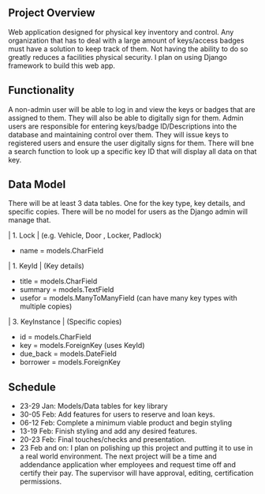 ## Project Overview

Web application designed for physical key inventory and control. Any organization that has to deal with a large amount of keys/access badges must have a solution to keep track of them. Not having the ability to do so greatly reduces a facilities physical security. I plan on using Django framework to build this web app. 

## Functionality

A non-admin user will be able to log in and view the keys or badges that are assigned to them. They will also be able to digitally sign for them. Admin users are responsible for entering keys/badge ID/Descriptions into the database and maintaining control over them. They will issue keys to registered users and ensure the user digitally signs for them. There will bne a search function to look up a specific key ID that will display all data on that key.

## Data Model

There will be at least 3 data tables. One for the key type, key details, and specific copies. There will be no model for users as the Django admin will manage that.

| 1. Lock | (e.g. Vehicle, Door , Locker, Padlock)
- name = models.CharField

| 1. KeyId | (Key details)
- title = models.CharField
- summary = models.TextField
- usefor = models.ManyToManyField (can have many key types with multiple copies)
              
| 3. KeyInstance | (Specific copies)
- id = models.CharField
- key = models.ForeignKey (uses KeyId)
- due_back = models.DateField
- borrower = models.ForeignKey

## Schedule

- 23-29 Jan: Models/Data tables for key library
- 30-05 Feb: Add features for users to reserve and loan keys.
- 06-12 Feb: Complete a minimum viable product and begin styling
- 13-19 Feb: Finish styling and add any desired features. 
- 20-23 Feb: Final touches/checks and presentation.
- 23 Feb and on: I plan on polishing up this project and putting it to use in a real world environment. The next project will be a time and addendance application wher employees and request time off and certify their pay. The supervisor will have approval, editing, certification permissions.